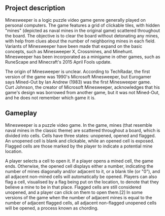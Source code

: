 ## Project description
Minesweeper is a logic puzzle video game genre generally played on personal computers. The game features a grid of clickable tiles, with hidden "mines" (depicted as naval mines in the original game) scattered throughout the board. The objective is to clear the board without detonating any mines, with help from clues about the number of neighboring mines in each field. Variants of Minesweeper have been made that expand on the basic concepts, such as Minesweeper X, Crossmines, and Minehunt. Minesweeper has been incorporated as a minigame in other games, such as RuneScape and Minecraft's 2015 April Fools update.

The origin of Minesweeper is unclear. According to TechRadar, the first version of the game was 1990's Microsoft Minesweeper, but Eurogamer says Mined-Out by Ian Andrew (1983) was the first Minesweeper game. Curt Johnson, the creator of Microsoft Minesweeper, acknowledges that his game's design was borrowed from another game, but it was not Mined-Out, and he does not remember which game it is.

## Gameplay
Minesweeper is a puzzle video game. In the game, mines (that resemble naval mines in the classic theme) are scattered throughout a board, which is divided into cells. Cells have three states: unopened, opened and flagged. An unopened cell is blank and clickable, while an opened cell is exposed. Flagged cells are those marked by the player to indicate a potential mine location.

A player selects a cell to open it. If a player opens a mined cell, the game ends. Otherwise, the opened cell displays either a number, indicating the number of mines diagonally and/or adjacent to it, or a blank tile (or "0"), and all adjacent non-mined cells will automatically be opened. Players can also flag a cell, visualised by a flag being put on the location, to denote that they believe a mine to be in that place. Flagged cells are still considered unopened, and a player can click on them to open them.[2] In some versions of the game when the number of adjacent mines is equal to the number of adjacent flagged cells, all adjacent non-flagged unopened cells will be opened, a process known as chording.
